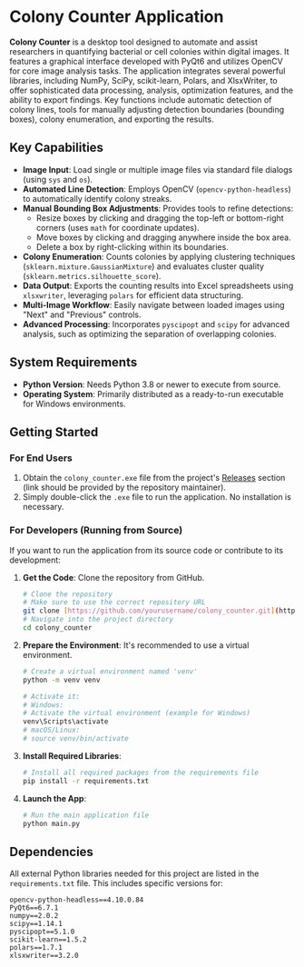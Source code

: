 # Colony Counter Application

**Colony Counter** is a desktop tool designed to automate and assist researchers in quantifying bacterial or cell colonies within digital images. It features a graphical interface developed with PyQt6 and utilizes OpenCV for core image analysis tasks. The application integrates several powerful libraries, including NumPy, SciPy, scikit-learn, Polars, and XlsxWriter, to offer sophisticated data processing, analysis, optimization features, and the ability to export findings. Key functions include automatic detection of colony lines, tools for manually adjusting detection boundaries (bounding boxes), colony enumeration, and exporting the results.

## Key Capabilities

* **Image Input**: Load single or multiple image files via standard file dialogs (using `sys` and `os`).
* **Automated Line Detection**: Employs OpenCV (`opencv-python-headless`) to automatically identify colony streaks.
* **Manual Bounding Box Adjustments**: Provides tools to refine detections:
    * Resize boxes by clicking and dragging the top-left or bottom-right corners (uses `math` for coordinate updates).
    * Move boxes by clicking and dragging anywhere inside the box area.
    * Delete a box by right-clicking within its boundaries.
* **Colony Enumeration**: Counts colonies by applying clustering techniques (`sklearn.mixture.GaussianMixture`) and evaluates cluster quality (`sklearn.metrics.silhouette_score`).
* **Data Output**: Exports the counting results into Excel spreadsheets using `xlsxwriter`, leveraging `polars` for efficient data structuring.
* **Multi-Image Workflow**: Easily navigate between loaded images using "Next" and "Previous" controls.
* **Advanced Processing**: Incorporates `pyscipopt` and `scipy` for advanced analysis, such as optimizing the separation of overlapping colonies.

## System Requirements

* **Python Version**: Needs Python 3.8 or newer to execute from source.
* **Operating System**: Primarily distributed as a ready-to-run executable for Windows environments.

## Getting Started

### For End Users

1.  Obtain the `colony_counter.exe` file from the project's [Releases](#) section (link should be provided by the repository maintainer).
2.  Simply double-click the `.exe` file to run the application. No installation is necessary.

### For Developers (Running from Source)

If you want to run the application from its source code or contribute to its development:

1.  **Get the Code**: Clone the repository from GitHub.
    ```bash
    # Clone the repository
    # Make sure to use the correct repository URL
    git clone [https://github.com/yourusername/colony_counter.git](https://github.com/yourusername/colony_counter.git)
    # Navigate into the project directory
    cd colony_counter
    ```
2.  **Prepare the Environment**: It's recommended to use a virtual environment.
    ```bash
    # Create a virtual environment named 'venv'
    python -m venv venv

    # Activate it:
    # Windows:
    # Activate the virtual environment (example for Windows)
    venv\Scripts\activate
    # macOS/Linux:
    # source venv/bin/activate
    ```
3.  **Install Required Libraries**:
    ```bash
    # Install all required packages from the requirements file
    pip install -r requirements.txt
    ```
4.  **Launch the App**:
    ```bash
    # Run the main application file
    python main.py
    ```

## Dependencies

All external Python libraries needed for this project are listed in the `requirements.txt` file. This includes specific versions for:

```plaintext
opencv-python-headless==4.10.0.84
PyQt6==6.7.1
numpy==2.0.2
scipy==1.14.1
pyscipopt==5.1.0
scikit-learn==1.5.2
polars==1.7.1
xlsxwriter==3.2.0
